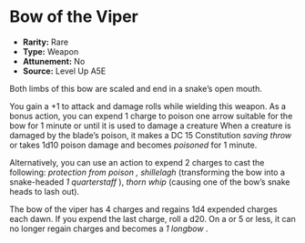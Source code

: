
# Bow of the Viper

* **Rarity:** Rare
* **Type:** Weapon
* **Attunement:** No
* **Source:** Level Up A5E


Both limbs of this bow are scaled and end in a snake’s open mouth.

You gain a +1 to attack and damage rolls while wielding this weapon. As a bonus action, you can expend 1 charge to poison one arrow suitable for the bow for 1 minute or until it is used to damage a creature When a creature is damaged by the blade’s poison, it makes a DC 15 Constitution _saving throw_  or takes 1d10 poison damage and becomes _poisoned_  for 1 minute.

Alternatively, you can use an action to expend 2 charges to cast the following: _protection from poison , shillelagh_ (transforming the bow into a snake-headed   _1 quarterstaff_ ), _thorn whip_ (causing one of the bow’s snake heads to lash out).

The bow of the viper has 4 charges and regains 1d4 expended charges each dawn. If you expend the last charge, roll a d20\. On a or 5 or less, it can no longer regain charges and becomes a   _1 longbow_ .
